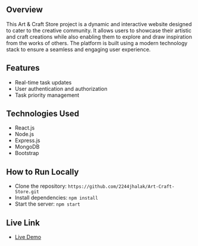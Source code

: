 

## Overview
This Art & Craft Store project is a dynamic and interactive website designed to cater to the creative community. It allows users to showcase their artistic and craft creations while also enabling them to explore and draw inspiration from the works of others. The platform is built using a modern technology stack to ensure a seamless and engaging user experience.

## Features
- Real-time task updates
- User authentication and authorization
- Task priority management

## Technologies Used
- React.js
- Node.js
- Express.js
- MongoDB
- Bootstrap

## How to Run Locally
- Clone the repository: `https://github.com/2244jhalak/Art-Craft-Store.git`
- Install dependencies: `npm install`
- Start the server: `npm start`

## Live Link
- [Live Demo](https://b9a10-client-side-2244jhalak.web.app/)
